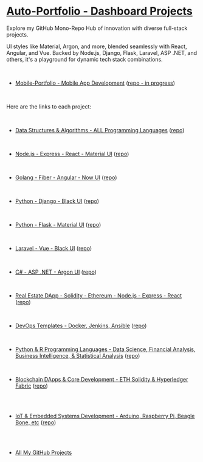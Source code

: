 

# [Auto-Portfolio - Dashboard Projects](#)
<!-- (https://www.auto-portfolio.com) -->


Explore my GitHub Mono-Repo Hub of innovation with diverse full-stack projects. 

UI styles like Material, Argon, and more, blended seamlessly with React, Angular, and Vue. Backed by Node.js, Django, Flask, Laravel, ASP .NET, and others, it's a playground for dynamic tech stack combinations. 

<br />

* [Mobile-Portfolio - Mobile App Development](https://github.com/Amo-Addai/auto-mobile-portfolio)  ([repo - in progress](https://github.com/Amo-Addai/auto-mobile-portfolio))

<br />

Here are the links to each project:

<br />

* [Data Structures & Algorithms - ALL Programming Languages](https://github.com/Amo-Addai/data-algo)  ([repo](https://github.com/Amo-Addai/data-algo))

<br />

* [Node.js - Express - React - Material UI](https://github.com/Amo-Addai/nodejs-react-material-app)  ([repo](https://github.com/Amo-Addai/nodejs-react-material-app))

<br />

* [Golang - Fiber - Angular - Now UI](https://github.com/Amo-Addai/golang-angular-now-app)  ([repo](https://github.com/Amo-Addai/golang-angular-now-app))

<br />

* [Python - Django - Black UI](https://github.com/Amo-Addai/django-black-app)  ([repo](https://github.com/Amo-Addai/django-black-app))

<br />

* [Python - Flask - Material UI](https://github.com/Amo-Addai/flask-material-app)  ([repo](https://github.com/Amo-Addai/flask-material-app))

<br />

* [Laravel - Vue - Black UI](https://github.com/Amo-Addai/laravel-vue-black-app)  ([repo](https://github.com/Amo-Addai/laravel-vue-black-app))

<br />

* [C# - ASP .NET - Argon UI](https://github.com/Amo-Addai/asp-net-argon-app)  ([repo](https://github.com/Amo-Addai/asp-net-argon-app))

<br />

* [Real Estate DApp - Solidity - Ethereum - Node.js - Express - React](https://github.com/Amo-Addai/real-estate-blockchain-dapp)  ([repo](https://github.com/Amo-Addai/real-estate-blockchain-dapp))

<br />

* [DevOps Templates - Docker, Jenkins, Ansible](https://github.com/Amo-Addai/devops-ci-cd-docker-jenkins-ansible)  ([repo](https://github.com/Amo-Addai/devops-ci-cd-docker-jenkins-ansible))

<br />

* [Python & R Programming Languages - Data Science, Financial Analysis, Business Intelligence, & Statistical Analysis](https://github.com/Amo-Addai/financial-analysis-python-r)  ([repo](https://github.com/Amo-Addai/financial-analysis-python-r))

<br />

* [Blockchain DApps & Core Development - ETH Solidity & Hyperledger Fabric](https://github.com/Amo-Addai/blockchain-development)  ([repo](https://github.com/Amo-Addai/blockchain-development))

<br />
<br />

* [IoT & Embedded Systems Development - Arduino, Raspberry Pi, Beagle Bone, etc](https://github.com/Amo-Addai/iot-development)  ([repo](https://github.com/Amo-Addai/iot-development))

<br />
<br />

* [All My GitHub Projects](https://github.com/Amo-Addai?tab=repositories)

<br />
<br />
